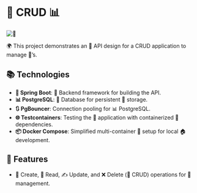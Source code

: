 # 👤 CRUD 📊

![🔗](https://via.placeholder.com/150)

🌍 This project demonstrates an 🔧 API design for a CRUD application to manage 👤’s.

## 📚 Technologies

- **🌲 Spring Boot**: 🔄 Backend framework for building the API.
- **📊 PostgreSQL**: 📖 Database for persistent 🔐 storage.
- **🔃 PgBouncer**: Connection pooling for 📊 PostgreSQL.
- **🌐 Testcontainers**: Testing the 🔧 application with containerized 🚢 dependencies.
- **📦 Docker Compose**: Simplified multi-container 🚀 setup for local 🏠 development.

## 🎯 Features

- 🎨 Create, 📜 Read, ✍️ Update, and ❌ Delete (🎨 CRUD) operations for 👤 management.

